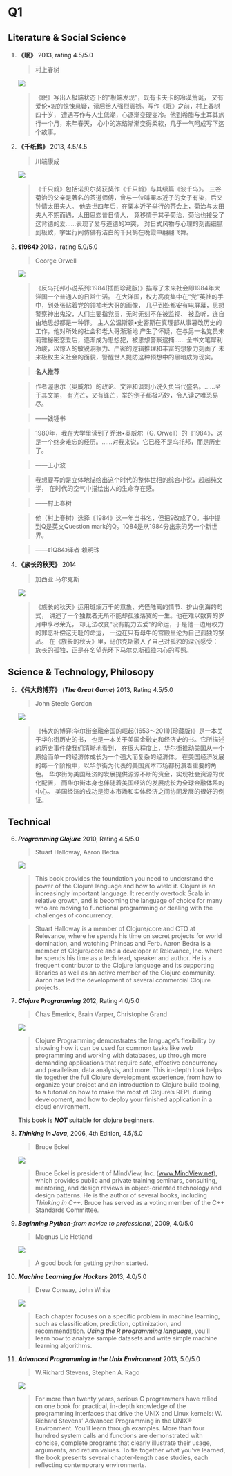 # Q1
## Literature & Social Science
1. **《眠》** 2013, rating 4.5/5.0

    > 村上春树

    ![](https://raw.githubusercontent.com/ArthurChiao/reading/master/image/mian_cscs.jpg)

    > 《眠》写出人极端状态下的“极端发现”，既有卡夫卡的冷漠荒诞，
又有爱伦•坡的惊悚悬疑，读后给人强烈震撼。写作《眠》之前，村上春树四十岁，
遭遇写作与人生低潮，心逐渐变硬变冷。他到希腊与土耳其旅行一个月，来年春天，
心中的冻结渐渐变得柔软，几乎一气呵成写下这个故事。

2. **《千纸鹤》** 2013, 4.5/4.5

    > 川端康成

    ![](https://raw.githubusercontent.com/ArthurChiao/reading/master/image/qzh_cdkc.jpg)

    > 《千只鹤》包括诺贝尔奖获奖作《千只鹤》与其续篇《波千鸟》。
三谷菊治的父亲是著名的茶道师傅，曾与一位叫栗本近子的女子有染，后又钟情太田夫人。
他去世四年后，在栗本近子举行的茶会上，菊治与太田夫人不期而遇，太田思恋昔日情人，
竟移情于其子菊治，菊治也接受了这背德的爱……表现了爱与道德的冲突，
对日式风物与心理的刻画细腻到极致，字里行间仿佛有洁白的千只鹤在晚霞中翩翩飞舞。

3. **《1984》** 2013，rating 5.0/5.0

    > George Orwell

    ![](https://raw.githubusercontent.com/ArthurChiao/reading/master/image/1984.jpg)

    > 《反乌托邦小说系列:1984(插图珍藏版)》描写了未来社会即1984年大洋国一个普通人的日常生活。
在大洋国，权力高度集中在“党”英社的手中，到处张贴着党的领袖老大哥的画像，
几乎到处都安有电屏幕，思想警察神出鬼没，人们主要指党员，无时无刻不在被监视、
被监听，连自由地思想都是一种罪。
主人公温斯顿•史密斯在真理部从事篡改历史的工作，他对所处的社会和老大哥渐渐地
产生了怀疑，在与另一名党员朱莉雅秘密恋爱后，逐渐成为思想犯，被思想警察逮捕……
全书文笔犀利冷峻，以惊人的敏锐洞察力、严密的逻辑推理和丰富的想象力刻画了
未来极权主义社会的面貌，警醒世人提防这种预想中的黑暗成为现实。

    > **名人推荐**

    > 作者渥惠尔（奥威尔）的政论、文评和讽刺小说久负当代盛名。……至于其文笔，
有光芒，又有锋芒，举的例子都极巧妙，令人读之唯恐易尽。

    > ——钱锺书

    > 1980年，我在大学里读到了乔治•奥威尔（G. Orwell）的《1984》，这是一个终身难忘的经历。……对我来说，它已经不是乌托邦，而是历史了。

    > ——王小波

    > 我想要写的是立体地描绘出这个时代的整体世相的综合小说，超越纯文学，
    在时代的空气中描绘出人的生命存在感。

    > ——村上春树

    > 他（村上春树）选择《1984》这一年当书名，但把9改成了Q。书中提到Q是英文Question mark的Q。1Q84是从1984分出来的另一个新世界。

    > ——《1Q84》译者 赖明珠

4. **《族长的秋天》** 2014

    > 加西亚 马尔克斯

    ![](https://raw.githubusercontent.com/ArthurChiao/reading/master/image/Garcia_Marquez.jpg)

    > 《族长的秋天》运用斑斓万千的意象、光怪陆离的情节、排山倒海的句式，
讲述了一个独裁者无所不能却孤独落寞的一生。他在难以数算的岁月中享尽荣光，
却无法改变“没有能力去爱”的命运，于是他一边用权力的罪恶补偿这无耻的命运，
一边在只有母牛的宫殿里沦为自己孤独的祭品。
在《族长的秋天》里，马尔克斯融入了自己对孤独的深沉感受：
族长的孤独，正是在名望光环下马尔克斯孤独内心的写照。 

## Science & Technology, Philosopy
5. **《伟大的博弈》** (***The Great Game***) 2013, Rating 4.5/5.0

    >  John Steele Gordon

    ![](https://raw.githubusercontent.com/ArthurChiao/reading/master/image/the_great_game.jpg)

    > 《伟大的博弈:华尔街金融帝国的崛起(1653～2011)(珍藏版)》是一本关于华尔街历史的书，
也是一本关于美国金融史和经济史的书。它所描述的历史事件使我们清晰地看到，
在很大程度上，华尔街推动美国从一个原始而单一的经济体成长为一个强大而复杂的经济体。
在美国经济发展的每一个阶段中，以华尔街为代表的美国资本市场都扮演着重要的角色。
华尔街为美国经济的发展提供源源不断的资金，实现社会资源的优化配置，
而华尔街本身也伴随着美国经济的发展成长为全球金融体系的中心。
美国经济的成功是资本市场和实体经济之间协同发展的很好的例证。

## Technical
6. ***Programming Clojure*** 2010, Rating 4.5/5.0

    > Stuart Halloway, Aaron Bedra 

    ![](https://raw.githubusercontent.com/ArthurChiao/reading/master/image/programming_clojure.jpg)

    > This book provides the foundation you need to understand the power of the 
Clojure language and how to wield it. Clojure is an increasingly important 
language. It recently overtook Scala in relative growth, and is becoming the 
language of choice for many who are moving to functional programming or 
dealing with the challenges of concurrency. 

    > Stuart Halloway is a member of Clojure/core and CTO at Relevance, 
where he spends his time on secret projects for world domination, 
and watching Phineas and Ferb. 
Aaron Bedra is a member of Clojure/core and a developer at Relevance, Inc. 
where he spends his time as a tech lead, speaker and author. 
He is a frequent contributor to the Clojure language and its supporting 
libraries as well as an active member of the Clojure community. 
Aaron has led the development of several commercial Clojure projects.

7. ***Clojure Programming*** 2012, Rating 4.0/5.0

    > Chas Emerick, Brain Varper, Christophe Grand

    ![](https://raw.githubusercontent.com/ArthurChiao/reading/master/image/clojure_programming.jpg)

    > Clojure Programming demonstrates the language’s flexibility by showing how
it can be used for common tasks like web programming and working with 
databases, up through more demanding applications that require safe, 
effective concurrency and parallelism, data analysis, and more.
This in-depth look helps tie together the full Clojure development experience,
from how to organize your project and an introduction to Clojure build tooling,
to a tutorial on how to make the most of Clojure’s REPL during development,
and how to deploy your finished application in a cloud environment. 

    This book is ***NOT*** suitable for clojure beginners.

8. ***Thinking in Java***, 2006, 4th Edition, 4.5/5.0

    > Bruce Eckel 

    ![](https://raw.githubusercontent.com/ArthurChiao/reading/master/image/thinking_in_java.jpg)

    > Bruce Eckel is president of MindView, Inc. (www.MindView.net),
which provides public and private training seminars, consulting, mentoring,
and design reviews in object-oriented technology and design patterns. 
He is the author of several books, including *Thinking in C++*. 
Bruce has served as a voting member of the C++ Standards Committee.

9. ***Beginning Python***-*from novice to professional*, 2009, 4.0/5.0

    > Magnus Lie Hetland

    ![](https://raw.githubusercontent.com/ArthurChiao/reading/master/image/beginning_python_magnus.jpg)

    > A good book for getting python started.

10. ***Machine Learning for Hackers*** 2013, 4.0/5.0

    >  Drew Conway, John White

    ![](https://raw.githubusercontent.com/ArthurChiao/reading/master/image/machine_learning_for_hackers.jpg)

    > Each chapter focuses on a specific problem in machine learning,
such as classification, prediction, optimization, and recommendation.
***Using the R programming language***, you’ll learn how to analyze sample datasets
and write simple machine learning algorithms.

11. ***Advanced Programming in the Unix Environment*** 2013, 5.0/5.0

    > W.Richard Stevens, Stephen A. Rago 

    ![](https://raw.githubusercontent.com/ArthurChiao/reading/master/image/apue_3rd_edition.jpg)

    > For more than twenty years, serious C programmers have relied on one book for practical, in-depth knowledge of the programming interfaces that drive the UNIX and Linux kernels: W. Richard Stevens’ Advanced Programming in the UNIX® Environment.  You’ll learn through examples. More than four hundred system calls and functions are demonstrated with concise, complete programs that clearly illustrate their usage, arguments, and return values. To tie together what you’ve learned, the book presents several chapter-length case studies, each reflecting contemporary environments.
